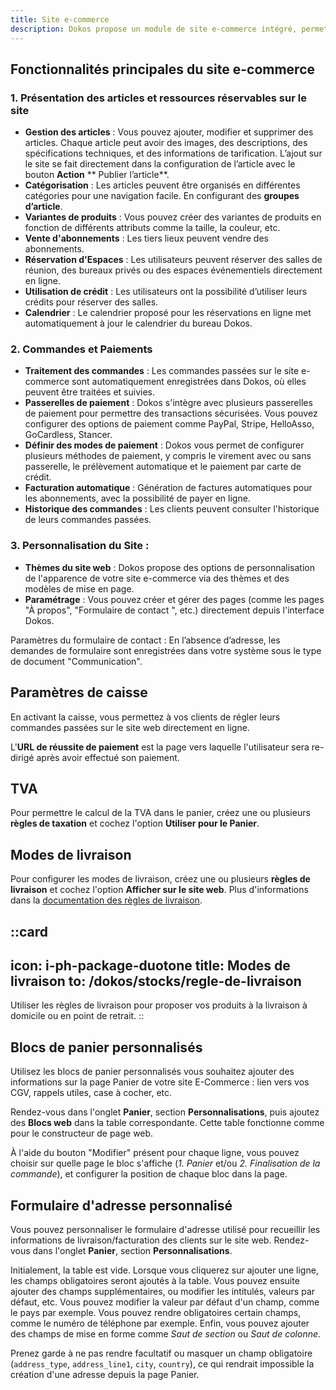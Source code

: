 ```yaml
---
title: Site e-commerce
description: Dokos propose un module de site e-commerce intégré, permettant aux entreprises de gérer une boutique en ligne, de vendre des produits et services, directement depuis leur système Dokos.
---
```


## Fonctionnalités principales du site e-commerce

### 1. Présentation des articles et ressources réservables sur le site

- **Gestion des articles** : Vous pouvez ajouter, modifier et supprimer des articles. Chaque article peut avoir des images, des descriptions, des spécifications techniques, et des informations de tarification. L’ajout sur le site se fait directement dans la configuration de l’article avec le bouton **Action** \*\* Publier l’article\*\*.
- **Catégorisation** : Les articles peuvent être organisés en différentes catégories pour une navigation facile. En configurant des **groupes d’article**.
- **Variantes de produits** : Vous pouvez créer des variantes de produits en fonction de différents attributs comme la taille, la couleur, etc.
- **Vente d'abonnements** : Les tiers lieux peuvent vendre des abonnements.
- **Réservation d'Espaces** : Les utilisateurs peuvent réserver des salles de réunion, des bureaux privés ou des espaces événementiels directement en ligne.
- **Utilisation de crédit** : Les utilisateurs ont la possibilité d’utiliser leurs crédits pour réserver des salles.
- **Calendrier** : Le calendrier proposé pour les réservations en ligne met automatiquement à jour le calendrier du bureau Dokos.

### 2. Commandes et Paiements

- **Traitement des commandes** : Les commandes passées sur le site e-commerce sont automatiquement enregistrées dans Dokos, où elles peuvent être traitées et suivies.
- **Passerelles de paiement** : Dokos s'intègre avec plusieurs passerelles de paiement pour permettre des transactions sécurisées. Vous pouvez configurer des options de paiement comme PayPal, Stripe, HelloAsso, GoCardless, Stancer.
- **Définir des modes de paiement** : Dokos vous permet de configurer plusieurs méthodes de paiement, y compris le virement avec ou sans passerelle, le prélèvement automatique et le paiement par carte de crédit.
- **Facturation automatique** : Génération de factures automatiques pour les abonnements, avec la possibilité de payer en ligne.
- **Historique des commandes** : Les clients peuvent consulter l'historique de leurs commandes passées.

### 3. Personnalisation du Site :

- **Thèmes du site web** : Dokos propose des options de personnalisation de l'apparence de votre site e-commerce via des thèmes et des modèles de mise en page.
- **Paramétrage** : Vous pouvez créer et gérer des pages (comme les pages "À propos", "Formulaire de contact ", etc.) directement depuis l'interface Dokos.


Paramètres du formulaire de contact : En l’absence d’adresse, les demandes de formulaire sont enregistrées dans votre système sous le type de document "Communication".

## Paramètres de caisse

En activant la caisse, vous permettez à vos clients de régler leurs commandes passées sur le site web directement en ligne.

L'**URL de réussite de paiement** est la page vers laquelle l'utilisateur sera re-dirigé après avoir effectué son paiement.

## TVA

Pour permettre le calcul de la TVA dans le panier, créez une ou plusieurs **règles de taxation** et cochez l'option **Utiliser pour le Panier**.

## Modes de livraison

Pour configurer les modes de livraison, créez une ou plusieurs **règles de livraison** et cochez l'option **Afficher sur le site web**. Plus d'informations dans la [documentation des règles de livraison](/dokos/stocks/regle-de-livraison).

::card
---
icon: i-ph-package-duotone
title: Modes de livraison
to: /dokos/stocks/regle-de-livraison
---
Utiliser les règles de livraison pour proposer vos produits à la livraison à domicile ou en point de retrait.
::

## Blocs de panier personnalisés

Utilisez les blocs de panier personnalisés vous souhaitez ajouter des informations sur la page Panier de votre site E-Commerce : lien vers vos CGV, rappels utiles, case à cocher, etc.

Rendez-vous dans l'onglet **Panier**, section **Personnalisations**, puis ajoutez des **Blocs web** dans la table correspondante. Cette table fonctionne comme pour le constructeur de page web.

À l'aide du bouton "Modifier" présent pour chaque ligne, vous pouvez choisir sur quelle page le bloc s'affiche (_1. Panier_ et/ou _2. Finalisation de la commande_), et configurer la position de chaque bloc dans la page.

## Formulaire d'adresse personnalisé

Vous pouvez personnaliser le formulaire d'adresse utilisé pour recueillir les informations de livraison/facturation des clients sur le site web.
Rendez-vous dans l'onglet **Panier**, section **Personnalisations**.

Initialement, la table est vide. Lorsque vous cliquerez sur ajouter une ligne, les champs obligatoires seront ajoutés à la table. Vous pouvez ensuite ajouter des champs supplémentaires, ou modifier les intitulés, valeurs par défaut, etc. Vous pouvez modifier la valeur par défaut d'un champ, comme le pays par exemple. Vous pouvez rendre obligatoires certain champs, comme le numéro de téléphone par exemple. Enfin, vous pouvez ajouter des champs de mise en forme comme _Saut de section_ ou _Saut de colonne_.

Prenez garde à ne pas rendre facultatif ou masquer un champ obligatoire (`address_type`, `address_line1`, `city`, `country`), ce qui rendrait impossible la création d'une adresse depuis la page Panier.
